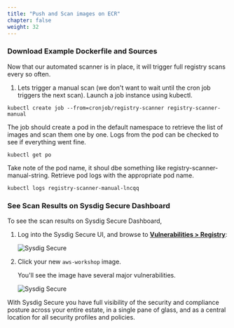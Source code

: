 ```yaml
---
title: "Push and Scan images on ECR"
chapter: false
weight: 32
---
```


### Download Example Dockerfile and Sources

Now that our automated scanner is in place, it will trigger full registry scans every so often. 


1. Lets trigger a manual scan (we don't want to wait until the cron job triggers the next scan). Launch a job instance using kubectl.

```
kubectl create job --from=cronjob/registry-scanner registry-scanner-manual
```

The job should create a pod in the default namespace to retrieve the list of images and scan them one by one. Logs from the pod can be checked to see if everything went fine.

```
kubectl get po  
```

Take note of the pod name, it shoul dbe something like registry-scanner-manual-string. 
Retrieve pod logs with the appropriate pod name.

```
kubectl logs registry-scanner-manual-lncqq   
```
    
### See Scan Results on Sysdig Secure Dashboard

To see the scan results on Sysdig Secure Dashboard,

1. Log into the Sysdig Secure UI, and browse to [**Vulnerabilities > Registry**](https://app.au1.sysdig.com/secure/#/vulnerabilities/registry/):

	![Sysdig Secure](/images/30_module_1/Sysdig_Secure02.png)

2. Click your new `aws-workshop` image.

	You'll see the image have several major vulnerabilities.

	![Sysdig Secure](/images/30_module_1/securescann02.png)

With Sysdig Secure you have full visibility of the security and compliance posture across your entire estate, in a single pane of glass, and as a central location for all security profiles and policies.

<!-- #### Optional: Further Information

You can see a complete log of the scan process by clicking [ECS Scan log](https://gist.githubusercontent.com/johnfitzpatrick/369c1f9df765be68ba2d83cbe37f6eb3/raw/421fe8d829ad74cd406d09ca6625283e4020751b/gistfile1.txt).  This shows

<! - - https://gist.github.com/johnfitzpatrick/369c1f9df765be68ba2d83cbe37f6eb3 - - >

1. layers of the image getting pulled and flattened (lines 24-199)

2. analysis phase, the metadata getting sent to (lines 201-204)

3. metadata getting posted to Sysdig Backend (line 206)

	- backend analyses the metadata between lines 206 & 207

4. results of the scan are returned from the Sysdig Backend (lines 207-1979)

5. inline scanner script returns exit code 1 (line 1985) -->


